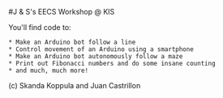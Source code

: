 #J & S's EECS Workshop @ KIS

You'll find code to:

	* Make an Arduino bot follow a line
	* Control movement of an Arduino using a smartphone
	* Make an Arduino bot autonomously follow a maze
	* Print out Fibonacci numbers and do some insane counting
	* and much, much more!

(c) Skanda Koppula and Juan Castrillon

